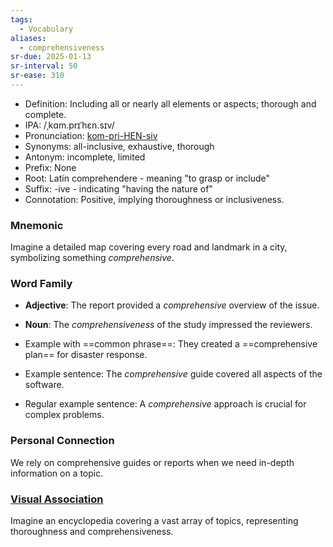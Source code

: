 ```yaml
---
tags:
  - Vocabulary
aliases:
  - comprehensiveness
sr-due: 2025-01-13
sr-interval: 50
sr-ease: 310
---
```

- Definition: Including all or nearly all elements or aspects; thorough and complete.
- IPA: /ˌkɑm.prɪˈhɛn.sɪv/
- Pronunciation: [kom-pri-HEN-siv](https://www.google.com/search?q=how+to+pronounce+comprehensive)
- Synonyms: all-inclusive, exhaustive, thorough
- Antonym: incomplete, limited
- Prefix: None
- Root: Latin comprehendere - meaning "to grasp or include"
- Suffix: -ive - indicating "having the nature of"
- Connotation: Positive, implying thoroughness or inclusiveness.

### Mnemonic

Imagine a detailed map covering every road and landmark in a city, symbolizing something *comprehensive*.

### Word Family

- **Adjective**: The report provided a *comprehensive* overview of the issue.
- **Noun**: The *comprehensiveness* of the study impressed the reviewers.
  
- Example with ==common phrase==: They created a ==comprehensive plan== for disaster response.
- Example sentence: The *comprehensive* guide covered all aspects of the software.
- Regular example sentence: A *comprehensive* approach is crucial for complex problems.

### Personal Connection

We rely on comprehensive guides or reports when we need in-depth information on a topic.

### [Visual Association](https://www.google.com/search?tbm=isch&q=comprehensive)

Imagine an encyclopedia covering a vast array of topics, representing thoroughness and comprehensiveness.
